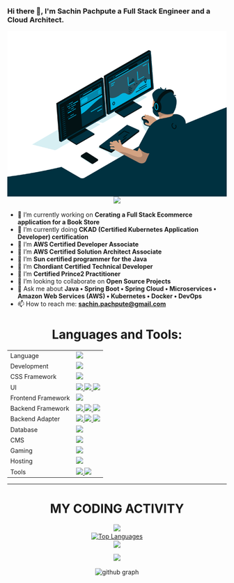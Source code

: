 ### Hi there 👋, I'm Sachin Pachpute a Full Stack Engineer and a Cloud Architect.

  <img align="right" alt="GIF" src="code.gif" width="1000" height="380" />
<p align="center">
  <img src="https://readme-typing-svg.herokuapp.com?color=FFA500&size=30&center=true&vCenter=true&width=600&height=60&lines=Welcome+to+my+GitHub+Profile!;I'm+Sachin+Pachpute;Nice+to+meet+you!">
</p>

- 🔭 I’m currently working on **Cerating a Full Stack Ecommerce application for a Book Store**
- 🌱 I’m currently doing **CKAD (Certified Kubernetes Application Developer) certification**
- 🌱 I’m **AWS Certified Developer Associate**
- 🌱 I’m **AWS Certified Solution Architect Associate**
- 🌱 I’m **Sun certified programmer for the Java**
- 🌱 I’m **Chordiant Certified Technical Developer**
- 🌱 I’m **Certified Prince2 Practitioner**
- 👯 I’m looking to collaborate on **Open Source Projects**
- 💬 Ask me about **Java • Spring Boot • Spring Cloud • Microservices • Amazon Web Services (AWS) • Kubernetes • Docker • DevOps**
- 📫 How to reach me: **sachin.pachpute@gmail.com**

<h1 align="center">Languages and Tools:</h1>
<table align="center">
<tr>
<td>Language</td>
<td> <a href="https://github.com/sachinpachpute" >
    <img src="https://skillicons.dev/icons?i=c,cpp,java,python" />
</a> 
</td>
</tr>

<tr>
<td>Development</td>
<td> <a href="https://github.com/sachinpachpute" >
    <img src="https://skillicons.dev/icons?i=html,css,scss,javascript,typescript,pug,handlebars" />
  </a>
</td>
</tr>

<tr>
<td>CSS Framework</td>
<td> <a href="https://github.com/sachinpachpute" >
    <img src="https://skillicons.dev/icons?i=bootstrap,tailwind" />
  </a>
 </td>
</tr>

<tr>
<td>UI</td>
<td> <a href="https://github.com/sachinpachpute" >
    <img height="50rem" src=chakra.jpg/>
    <img height="50rem" src=daisy.png/>
    <img height="50rem" src=shadn.png />

  </a>
 </td>
</tr>

<tr>
<td>Frontend Framework</td>
<td> <a href="https://github.com/sachinpachpute" >
    <img src="https://skillicons.dev/icons?i=react,vite,next" />
  </a>
 </td>
</tr>

<tr>
<td>Backend Framework</td>
<td> <a href="https://github.com/sachinpachpute" >
    <img src="https://skillicons.dev/icons?i=nodejs,express" />
    <img height="50rem" src = './zod.svg'/>
    <img height="50rem" src = './flask.png'/>
   </a>
</td>
</tr>
<tr>
<td>Backend Adapter</td>
<td> <a href="https://github.com/sachinpachpute" >
    <img src="https://skillicons.dev/icons?i=prisma" />
    <img height="50rem" src = './nextauth.png'/>
    <img height="50rem" src = "./resend.png"/>
   </a>
</td>
</tr>

<tr>
<td>Database</td>
<td> <a href="https://github.com/sachinpachpute" >
    <img src="https://skillicons.dev/icons?i=mysql,mongodb" />
   </a>
</td>
</tr>
<tr>
<td>CMS</td>
<td> <a href="https://github.com/sachinpachpute" >
<img src="./sanity.png" height="50rem"/>

   </a>
</td>
</tr>



<tr>
<td>Gaming</td>
<td> <a href="https://github.com/sachinpachpute" >
    <img src="https://skillicons.dev/icons?i=unity,blender" />
  </a>
 </td>
</tr>

<tr>
<td>Hosting</td>
<td> <a href="https://github.com/sachinpachpute" >
    <img src="https://skillicons.dev/icons?i=vercel,firebase,github,aws" />
  </a>
</td>
</tr>
<tr>
<td>Tools</td>
<td> <a href="https://github.com/sachinpachpute" >
    <img src="https://skillicons.dev/icons?i=git,github,vscode,eclipse,docker,replit,stackoverflow,postman" />
    <img src="./jupyter.png" height="50rem"/>
  </a>
</td>
</tr>
</table>
</div>

<hr>
<p>

</div>
<div align='center'>

# MY CODING ACTIVITY


<a href="https://github.com/sachinpachpute">
  <img  src="https://github-stats-lemon.vercel.app/api?username=sachinpachpute&show_icons=true&hide_border=true&theme=react" >
  
</a>
<!-- <img align="center" src="https://github-readme-stats.anuraghazra1.vercel.app/api/top-langs/?username=sachinpachpute&layout=compact&theme=radical" /> -->
<br>
<a align="center" href="https://github.com/sachinpachpute"><img src="https://github-readme-stats.vercel.app/api/top-langs/?username=sachinpachpute&langs_count=10&title_color=0891b2&text_color=ffffff&icon_color=0891b2&bg_color=1c1917&hide_border=true&locale=en&custom_title=Top%20%Languages" alt="Top Languages" /></a>
<br>
<img align="center" src="https://github-readme-streak-stats.herokuapp.com/?user=sachinpachpute&theme=react">

</p>
<a href="https://visitcount.itsvg.in">
  <img src="https://visitcount.itsvg.in/api?id=sachinpachpute&label=Profile%20Views&pretty=false" />
</a>
<br>

![github graph](https://github-readme-activity-graph.vercel.app/graph?username=sachinpachpute&theme=react-dark)
</div>
<br>


</div>
